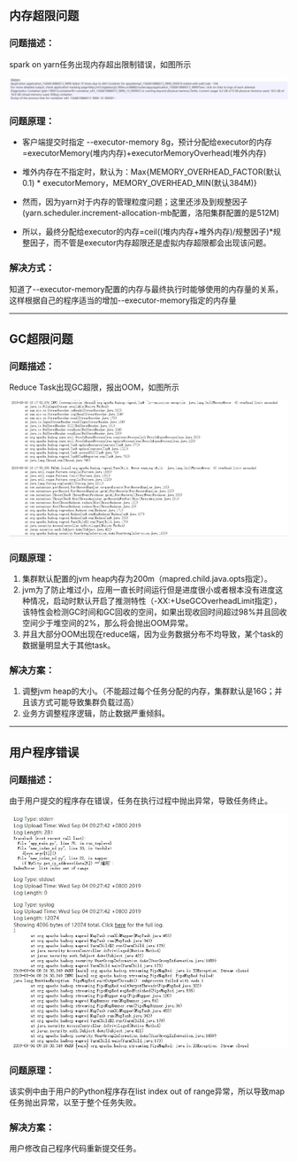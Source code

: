 ## 内存超限问题

### 问题描述：

spark on yarn任务出现内存超出限制错误，如图所示

![](/assets/常见错误-内存超限.jpg)

### 问题原理：

* 客户端提交时指定 --executor-memory 8g，预计分配给executor的内存=executorMemory\(堆内内存\)+executorMemoryOverhead\(堆外内存\)

* 堆外内存在不指定时，默认为：Max{MEMORY\_OVERHEAD\_FACTOR\(默认0.1\) \* executorMemory，MEMORY\_OVERHEAD\_MIN\(默认384M\)}

* 然而，因为yarn对于内存的管理粒度问题；这里还涉及到规整因子\(yarn.scheduler.increment-allocation-mb配置，洛阳集群配置的是512M\)

* 所以，最终分配给executor的内存=ceil\(\(堆内内存+堆外内存\)/规整因子\)\*规整因子，而不管是executor内存超限还是虚拟内存超限都会出现该问题。

### 解决方式：

知道了--executor-memory配置的内存与最终执行时能够使用的内存量的关系，这样根据自己的程序适当的增加--executor-memory指定的内存量

---

## GC超限问题

### 问题描述：

Reduce Task出现GC超限，报出OOM，如图所示

![](/assets/常见错误-GC超限.JPG)

### 问题原理：

1. 集群默认配置的jvm heap内存为200m（mapred.child.java.opts指定）。
2. jvm为了防止堆过小，应用一直长时间运行但是进度很小或者根本没有进度这种情况，启动时默认开启了推测特性（-XX:+UseGCOverheadLimit指定），该特性会检测GC时间和GC回收的空间，如果出现收回时间超过98%并且回收空间少于堆空间的2%，那么将会抛出OOM异常。
3. 并且大部分OOM出现在reduce端，因为业务数据分布不均导致，某个task的数据量明显大于其他task。

### 解决方案：

1. 调整jvm heap的大小。（不能超过每个任务分配的内存，集群默认是16G；并且该方式可能导致集群负载过高）
2. 业务方调整程序逻辑，防止数据严重倾斜。

---

## 用户程序错误

### 问题描述：

由于用户提交的程序存在错误，任务在执行过程中抛出异常，导致任务终止。

![](/assets/常见错误-用户程序错误.JPG)

### 问题原理：

该实例中由于用户的Python程序存在list index out of range异常，所以导致map任务抛出异常，以至于整个任务失败。

### 解决方案：

用户修改自己程序代码重新提交任务。



